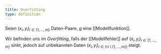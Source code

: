 ```yaml
---
title: Overfitting
type: definition
---
```


Seien $(x_i, y_i)_{i \in \{ 1, \dots, m \}}$ Daten-Paare, $g$ eine [[Modellfunktion]].

Wir befinden uns im *Overfitting*, falls der [[Modellfehler]] auf $(x_i, y_i)_{i \in \{ 1, \dots, m \}}$ sinkt, jedoch auf unbekannten Daten $(x_i, y_i)_{i \in (\mathbb{N} \setminus \{ 1, \dots, m \})}$ steigt.
